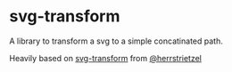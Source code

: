 # svg-transform
A library to transform a svg to a simple concatinated path.

Heavily based on [svg-transform](https://github.com/herrstrietzel/svg-transform) from [@herrstrietzel](https://github.com/herrstrietzel)